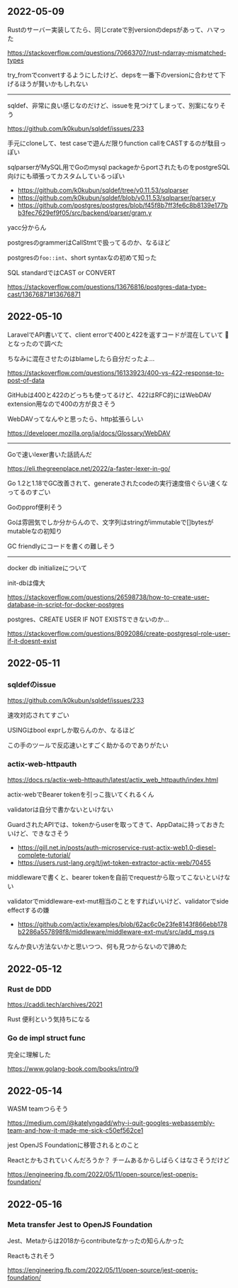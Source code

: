 ## 2022-05-09

Rustのサーバー実装してたら、同じcrateで別versionのdepsがあって、ハマった

https://stackoverflow.com/questions/70663707/rust-ndarray-mismatched-types

try_fromでconvertするようにしたけど、depsを一番下のversionに合わせて下げるほうが賢いかもしれない

---

sqldef、非常に良い感じなのだけど、issueを見つけてしまって、別案になりそう

https://github.com/k0kubun/sqldef/issues/233

手元にcloneして、test caseで遊んだ限りfunction callをCASTするのが駄目っぽい

sqlparserがMySQL用でGoのmysql packageからportされたものをpostgreSQL向けにも頑張ってカスタムしているっぽい

- https://github.com/k0kubun/sqldef/tree/v0.11.53/sqlparser
- https://github.com/k0kubun/sqldef/blob/v0.11.53/sqlparser/parser.y
- https://github.com/postgres/postgres/blob/f45f8b7ff3fe6c8b8139e177bb3fec7629ef9f05/src/backend/parser/gram.y

yacc分からん

postgresのgrammerはCallStmtで扱ってるのか、なるほど

postgresの`foo::int`、short syntaxなの初めて知った

SQL standardではCAST or CONVERT

https://stackoverflow.com/questions/13676816/postgres-data-type-cast/13676871#13676871

## 2022-05-10

LaravelでAPI書いてて、client errorで400と422を返すコードが混在していて 🤔 となったので調べた

ちなみに混在させたのはblameしたら自分だったよ...

https://stackoverflow.com/questions/16133923/400-vs-422-response-to-post-of-data

GitHubは400と422のどっちも使ってるけど、422はRFC的にはWebDAV extension用なので400の方が良さそう

WebDAVってなんやと思ったら、http拡張らしい

https://developer.mozilla.org/ja/docs/Glossary/WebDAV

---

Goで速いlexer書いた話読んだ

https://eli.thegreenplace.net/2022/a-faster-lexer-in-go/

Go 1.2と1.18でGC改善されて、generateされたcodeの実行速度倍ぐらい速くなってるのすごい

Goのpprof便利そう

Goは雰囲気でしか分からんので、文字列はstringがimmutableで[]bytesがmutableなの初知り

GC friendlyにコードを書くの難しそう

---

docker db initializeについて

init-dbは偉大

https://stackoverflow.com/questions/26598738/how-to-create-user-database-in-script-for-docker-postgres


postgres、CREATE USER IF NOT EXISTSできないのか...

https://stackoverflow.com/questions/8092086/create-postgresql-role-user-if-it-doesnt-exist

## 2022-05-11

### sqldefのissue

https://github.com/k0kubun/sqldef/issues/233

速攻対応されてすごい

USINGはbool exprしか取らんのか、なるほど

この手のツールで反応速いとすごく助かるのでありがたい

### actix-web-httpauth

https://docs.rs/actix-web-httpauth/latest/actix_web_httpauth/index.html

actix-webでBearer tokenを引っこ抜いてくれるくん

validatorは自分で書かないといけない

GuardされたAPIでは、tokenからuserを取ってきて、AppDataに持っておきたいけど、できなさそう

- https://gill.net.in/posts/auth-microservice-rust-actix-web1.0-diesel-complete-tutorial/
- https://users.rust-lang.org/t/jwt-token-extractor-actix-web/70455

middlewareで書くと、bearer tokenを自前でrequestから取ってこないといけない

validatorでmiddleware-ext-mut相当のことをすればいいけど、validatorでside effectするの嫌

- https://github.com/actix/examples/blob/62ac6c0e23fe8143f866ebb178b2286a557898f8/middleware/middleware-ext-mut/src/add_msg.rs

なんか良い方法ないかと思いつつ、何も見つからないので諦めた

## 2022-05-12

### Rust de DDD

https://caddi.tech/archives/2021

Rust 便利という気持ちになる

### Go de impl struct func

完全に理解した

https://www.golang-book.com/books/intro/9

## 2022-05-14

WASM teamつらそう

https://medium.com/@katelyngadd/why-i-quit-googles-webassembly-team-and-how-it-made-me-sick-c50ef562ce1

jest OpenJS Foundationに移管されるとのこと

Reactとかもされていくんだろうか？ チームあるからしばらくはなさそうだけど

https://engineering.fb.com/2022/05/11/open-source/jest-openjs-foundation/


## 2022-05-16

### Meta transfer Jest to OpenJS Foundation

Jest、Metaからは2018からcontributeなかったの知らんかった

Reactもされそう

https://engineering.fb.com/2022/05/11/open-source/jest-openjs-foundation/